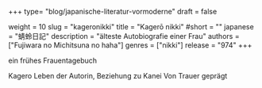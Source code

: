 +++
type= "blog/japanische-literatur-vormoderne"
draft = false

weight = 10
slug = "kageronikki"
title = "Kagerō nikki"
#short = ""
japanese = "蜻蛉日記"
description = "älteste Autobiografie einer Frau"
authors = ["Fujiwara no Michitsuna no haha"]
genres = ["nikki"]
release = "974"
+++

ein frühes Frauentagebuch



Kagero
Leben der Autorin, Beziehung zu Kanei
Von Trauer geprägt
